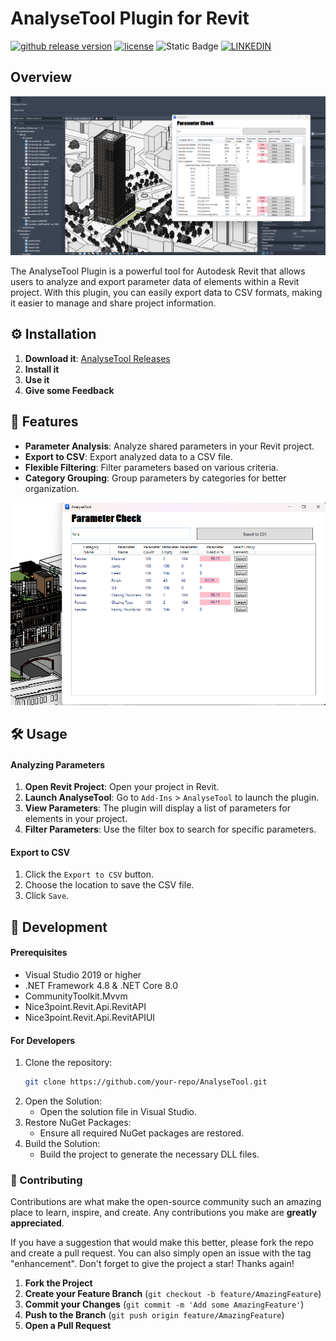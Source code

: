 # AnalyseTool Plugin for Revit

[![github release version](https://img.shields.io/github/v/release/Nikola1Davydov/AnalyzeTool.svg?include_prereleases)](https://github.com/Nikola1Davydov/AnalyzeTool/releases/latest) [![license](https://img.shields.io/github/license/nhn/tui.editor.svg)](https://github.com/Nikola1Davydov/AnalyzeTool/blob/master/LICENSE) ![Static Badge](https://img.shields.io/badge/revitVersion-2023--2025-blue) [![LINKEDIN](https://img.shields.io/badge/LINKEDIN-_NikolaiDavydov-ff1414)](https://linkedin.com/in/nikolai-davydov-4359bba1)

## Overview

![AnalyseTool Screenshot](img/Overview_2.png)

The AnalyseTool Plugin is a powerful tool for Autodesk Revit that allows users to analyze and export parameter data of elements within a Revit project. With this plugin, you can easily export data to CSV formats, making it easier to manage and share project information.
## ⚙️ Installation

1. **Download it**: [AnalyseTool Releases](https://github.com/Nikola1Davydov/AnalyzeTool/releases)
2. **Install it**
3. **Use it**
4. **Give some Feedback**

## 🚀 Features

- **Parameter Analysis**: Analyze shared parameters in your Revit project.
- **Export to CSV**: Export analyzed data to a CSV file.
- **Flexible Filtering**: Filter parameters based on various criteria.
- **Category Grouping**: Group parameters by categories for better organization.

![Filter in AnalyzeTool](img/filter.png)

## 🛠 Usage

#### Analyzing Parameters

1. **Open Revit Project**: Open your project in Revit.
2. **Launch AnalyseTool**: Go to `Add-Ins` > `AnalyseTool` to launch the plugin.
3. **View Parameters**: The plugin will display a list of parameters for elements in your project.
4. **Filter Parameters**: Use the filter box to search for specific parameters.

#### Export to CSV

1. Click the `Export to CSV` button.
2. Choose the location to save the CSV file.
3. Click `Save`.

## 🔧 Development

#### Prerequisites

- Visual Studio 2019 or higher
- .NET Framework 4.8 & .NET Core 8.0
- CommunityToolkit.Mvvm
- Nice3point.Revit.Api.RevitAPI
- Nice3point.Revit.Api.RevitAPIUI

#### For Developers

1. Clone the repository:
   ```sh
   git clone https://github.com/your-repo/AnalyseTool.git
2. Open the Solution:
   -  Open the solution file in Visual Studio.
3. Restore NuGet Packages:
   - Ensure all required NuGet packages are restored.
4. Build the Solution:
   - Build the project to generate the necessary DLL files.

### 🤝 Contributing

Contributions are what make the open-source community such an amazing place to learn, inspire, and create. Any contributions you make are **greatly appreciated**.

If you have a suggestion that would make this better, please fork the repo and create a pull request. You can also simply open an issue with the tag "enhancement". Don't forget to give the project a star! Thanks again!

1. **Fork the Project**
2. **Create your Feature Branch** (`git checkout -b feature/AmazingFeature`)
3. **Commit your Changes** (`git commit -m 'Add some AmazingFeature'`)
4. **Push to the Branch** (`git push origin feature/AmazingFeature`)
5. **Open a Pull Request**
